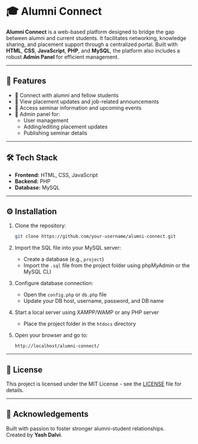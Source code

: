 # 🎓 Alumni Connect

**Alumni Connect** is a web-based platform designed to bridge the gap between alumni and current students. It facilitates networking, knowledge sharing, and placement support through a centralized portal. Built with **HTML**, **CSS**, **JavaScript**, **PHP**, and **MySQL**, the platform also includes a robust **Admin Panel** for efficient management.

---

## 🚀 Features

- 🔗 Connect with alumni and fellow students
- 📢 View placement updates and job-related announcements
- 🎤 Access seminar information and upcoming events
- 🔐 Admin panel for:
  - User management
  - Adding/editing placement updates
  - Publishing seminar details

---

## 🛠 Tech Stack

- **Frontend:** HTML, CSS, JavaScript  
- **Backend:** PHP  
- **Database:** MySQL

---

## ⚙️ Installation

1. Clone the repository:
   ```bash
   git clone https://github.com/your-username/alumni-connect.git
   ```

2. Import the SQL file into your MySQL server:
   - Create a database (e.g., `project`)
   - Import the `.sql` file from the project folder using phpMyAdmin or the MySQL CLI

3. Configure database connection:
   - Open the `config.php` or `db.php` file
   - Update your DB host, username, password, and DB name

4. Start a local server using XAMPP/WAMP or any PHP server
   - Place the project folder in the `htdocs` directory

5. Open your browser and go to:
   ```
   http://localhost/alumni-connect/
   ```

---



## 📄 License

This project is licensed under the MIT License - see the [LICENSE](LICENSE) file for details.

---

## 🙌 Acknowledgements

Built with passion to foster stronger alumni-student relationships.  
Created by **Yash Dalvi**.

